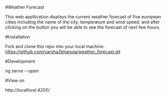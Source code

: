 #Weather Forecast

This web appllication displays the current weather forecast of five european cities including the name of the city, temperature and wind speed.
and after clicking on the button you will be able to see the forecast of next few hours.

#Installation

Fork and clone this repo into your local machine.
https://github.com/varsha2khanuja/weather_forecast.git

#Development

ng serve --open

#View on

http://localhost:4200/